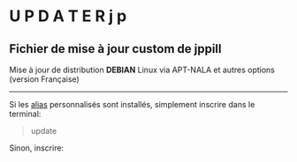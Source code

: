 # U P D A T E R j p
## Fichier de mise à jour custom de jppill
Mise à jour de distribution **DEBIAN** Linux via APT-NALA et autres options (version Française)
________________________________________
Si les [alias](ALIAS) personnalisés sont installés, simplement inscrire dans le terminal:
> update

Sinon, inscrire:
>
